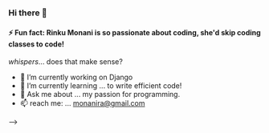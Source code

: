 ### Hi there 👋

#### ⚡ Fun fact: **Rinku Monani** is so passionate about coding, she'd skip coding classes to code! 
*whispers*... does that make sense?

- 🔭 I’m currently working on Django
- 🌱 I’m currently learning ... to write efficient code!
- 💬 Ask me about ... my passion for programming.
- 📫 reach me: ... monanira@gmail.com

-->
